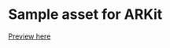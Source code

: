 # Sample asset for ARKit

[Preview here](https://github.com/normanwang/scnassets/raw/master/art.scnassets.zip)